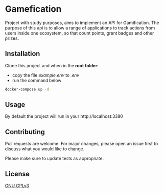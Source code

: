 # Gamefication

Project with study purposes, aims to implement an API for Gamification.
The purpose of this api is to allow a range of applications to track actions from users inside one ecosystem, so that count points, grant badges and other prizes.

## Installation

Clone this project and when in the **root folder**:
- copy the file *example.env* to *.env* 
- run the command below

```bash
docker-compose up -d
```

## Usage

By default the project will run in your http://localhost:3380


## Contributing
Pull requests are welcome. For major changes, please open an issue first to discuss what you would like to change.

Please make sure to update tests as appropriate.

## License
[GNU GPLv3](https://spdx.org/licenses/GPL-3.0.html)